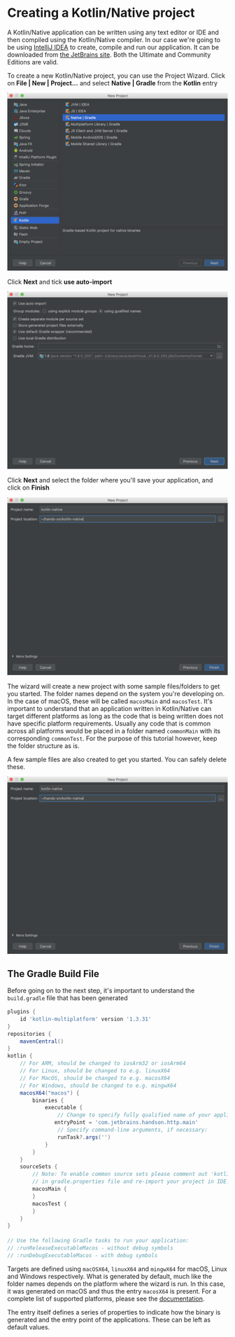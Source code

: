 # Creating a Kotlin/Native project

A Kotlin/Native application can be written using any text editor
or IDE and then compiled using the Kotlin/Native compiler. In our case we're going to be using [IntelliJ IDEA](https://jetbrains.com/idea) to 
create, compile and run our application. It can be downloaded from [the JetBrains site](https://www.jetbrains.com/idea/download/). Both the Ultimate and Community Editions are valid.

To create a new Kotlin/Native project, you can use the Project Wizard. Click on **File | New | Project...** and select **Native | Gradle** from the **Kotlin** entry

![File New Project](./assets/file-new-native.png)  

Click **Next** and tick **use auto-import**

![Auto-Import](./assets/auto-import.png)

Click **Next**  and select the folder where you'll save your application, and click on **Finish**

![Path](./assets/path.png)

The wizard will create a new project with some sample files/folders to get you started. The folder names depend on the system you're developing on. In the case of macOS, these will be called `macosMain` and `macosTest`. It's important to understand that
an application written in Kotlin/Native can target different platforms as long as the code that is being written does not have specific platform requirements. Usually any code that is common 
across all platforms would be placed in a folder named `commonMain` with its corresponding `commonTest`. For the purpose of this tutorial however, keep the folder structure as is.

A few sample files are also created to get you started. You can safely delete these.

![Project Structure](./assets/project-structure.png)

## The Gradle Build File

Before going on to the next step, it's important to understand the `build.gradle` file that has been generated 

<div class="highlight-snippet" mode="groovy" theme="idea">

```groovy
plugins {
    id 'kotlin-multiplatform' version '1.3.31'
}
repositories {
    mavenCentral()
}
kotlin {
    // For ARM, should be changed to iosArm32 or iosArm64
    // For Linux, should be changed to e.g. linuxX64
    // For MacOS, should be changed to e.g. macosX64
    // For Windows, should be changed to e.g. mingwX64
    macosX64("macos") {
        binaries {
            executable {
                // Change to specify fully qualified name of your application's entry point:
               entryPoint = 'com.jetbrains.handson.http.main'
                // Specify command-line arguments, if necessary:
                runTask?.args('')
            }
        }
    }
    sourceSets {
        // Note: To enable common source sets please comment out 'kotlin.import.noCommonSourceSets' property
        // in gradle.properties file and re-import your project in IDE.
        macosMain {
        }
        macosTest {
        }
    }
}

// Use the following Gradle tasks to run your application:
// :runReleaseExecutableMacos - without debug symbols
// :runDebugExecutableMacos - with debug symbols
```

</div>

Targets are defined using `macOSX64`, `linuxX64` and `mingwX64` for macOS, Linux and Windows respectively. What is generated by default, much like the 
folder names depends on the platform where the wizard is run. In this case, it was generated on macOS and thus the entry `macosX64` is present. For a complete
list of supported platforms, please see the [documentation](https://kotlinlang.org/docs/reference/building-mpp-with-gradle.html#supported-platforms). 

The entry itself
defines a series of properties to indicate how the binary is generated and the entry point of the applications. These can be left as default values. 




